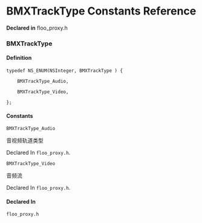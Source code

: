 # BMXTrackType Constants Reference

  **Declared in** floo_proxy.h  

### BMXTrackType

#### Definition
    typedef NS_ENUM(NSInteger, BMXTrackType ) {   
        
        BMXTrackType_Audio,
        
        BMXTrackType_Video,
        
    };

#### Constants

<a name="" title="BMXTrackType_Audio"></a><code>BMXTrackType_Audio</code>

音视频轨道类型

   Declared In `floo_proxy.h`.

<a name="" title="BMXTrackType_Video"></a><code>BMXTrackType_Video</code>

音频流

   Declared In `floo_proxy.h`.

#### Declared In
`floo_proxy.h`

